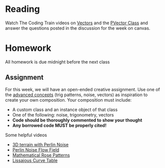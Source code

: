 # Reading
Watch The Coding Train videos on  [Vectors](https://www.youtube.com/watch?v=mWJkvxQXIa8) and the [PVector Class](https://www.youtube.com/watch?v=7nTLzLf7jUg)  and answer the questions posted in the discussion for the week on canvas.

# Homework
All homework is due midnight before the next class

## Assignment

For this week, we will have an open-ended creative assignment. Use one of the [advanced concepts](https://github.com/Code1-SecB/Code_1_FA18/tree/master/week-13/advancedConcepts) (trig patterns, noise, vectors) as inspiration to create your own composition.
Your composition must include:
  - A custom class and an instance object of that class
  - One of the following: noise, trigonometry, vectors
  - **Code should be thoroughly commented to show your thought**
  - **Any borrowed code MUST be properly cited!**

Some helpful videos
  - [3D terrain with Perlin Noise](https://www.youtube.com/watch?v=IKB1hWWedMk)
  - [Perlin Noise Flow Field](https://www.youtube.com/watch?v=BjoM9oKOAKY)
  - [Mathematical Rose Patterns](https://www.youtube.com/watch?v=f5QBExMNB1I)
  - [Lissajous Curve Table](https://www.youtube.com/watch?v=--6eyLO78CY)

